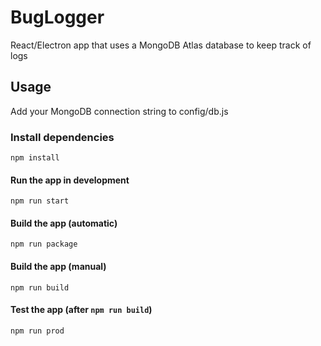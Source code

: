 # BugLogger

React/Electron app that uses a MongoDB Atlas database to keep track of logs

## Usage

Add your MongoDB connection string to config/db.js

### Install dependencies

```
npm install
```

#### Run the app in development

```
npm run start
```

#### Build the app (automatic)

```
npm run package
```

#### Build the app (manual)

```
npm run build
```

#### Test the app (after `npm run build`)

```
npm run prod
```
